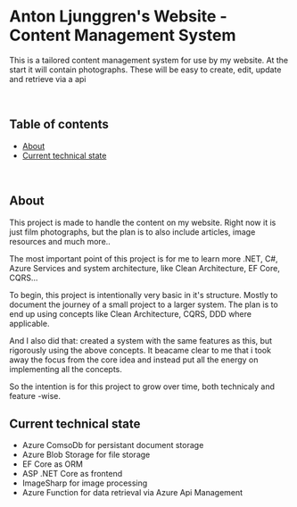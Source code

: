 # Anton Ljunggren's Website - Content Management System <!-- omit in toc -->

This is a tailored content management system for use by my website.
At the start it will contain photographs.
These will be easy to create, edit, update and retrieve via a api

<br>

## Table of contents <!-- omit in toc -->
- [About](#about)
- [Current technical state](#current-technical-state)

<br>

## About
This project is made to handle the content on my website.
Right now it is just film photographs, but the plan is to also include articles, image resources and much more..

The most important point of this project is for me to learn more .NET, C#, Azure Services and system architecture, like Clean Architecture, EF Core, CQRS...

To begin, this project is intentionally very basic in it's structure.
Mostly to document the journey of a small project to a larger system.
The plan is to end up using concepts like Clean Architecture, CQRS, DDD where applicable.

And I also did that: created a system with the same features as this, but rigorously using the above concepts.
It beacame clear to me that i took away the focus from the core idea and instead put all the energy on implementing all the concepts.

So the intention is for this project to grow over time, both technicaly and feature -wise.

## Current technical state
- Azure ComsoDb for persistant document storage
- Azure Blob Storage for file storage
- EF Core as ORM
- ASP .NET Core as frontend
- ImageSharp for image processing
- Azure Function for data retrieval via Azure Api Management 